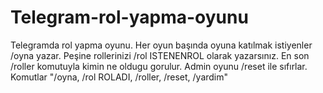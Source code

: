 # Telegram-rol-yapma-oyunu
 Telegramda rol yapma oyunu.
 Her oyun başında oyuna katılmak istiyenler /oyna yazar.
 Peşine rollerinizi /rol ISTENENROL olarak yazarsınız.
 En son /roller komutuyla kimin ne oldugu gorulur.
 Admin oyunu /reset ile sıfırlar.
 Komutlar "/oyna, /rol ROLADI, /roller, /reset, /yardim"

